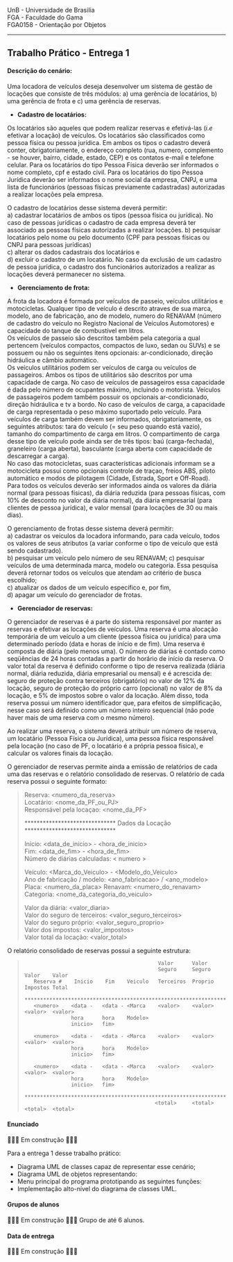 UnB - Universidade de Brasilia  
FGA - Faculdade do Gama  
FGA0158 - Orientação por Objetos

---

## Trabalho Prático - Entrega 1


#### Descrição do cenário: 

Uma locadora de veículos deseja desenvolver um sistema de gestão de locações que
consiste de três módulos: a) uma gerência de locatários, b) uma gerência de
frota e c) uma gerência de reservas. 

* **Cadastro de locatários:**   

Os locatários são aqueles que podem realizar reservas e efetivá-las (_i.e_
efetivar a locação) de veículos. Os locatários são classificados como pessoa
física ou pessoa jurídica. Em ambos os tipos o cadastro deverá conter,
obrigatoriamente, o endereço completo (rua, numero, complemento - se houver,
bairro, cidade, estado, CEP) e os contatos e-mail e telefone celular. Para os
locatários do tipo Pessoa Física deverão ser informados o nome completo, cpf e
estado civil. Para os locatários do tipo Pessoa Jurídica deverão ser informados
o nome social da empresa, CNPJ, e uma lista de funcionários (pessoas físicas
previamente cadastradas) autorizadas a realizar locações pela empresa. 

O cadastro de locatários desse sistema deverá permitir:  
a) cadastrar locatários de ambos os tipos (pessoa física ou jurídica). No caso
de pessoas jurídicas o cadastro de cada empresa deverá ter associado as pessoas
físicas autorizadas a realizar locações. 
b) pesquisar locatários pelo nome ou pelo documento (CPF para pessoas físicas ou
CNPJ para pessoas jurídicas)  
c) alterar os dados cadastrais dos locatários e  
d) excluir o cadastro de um locatário. No caso da exclusão de um cadastro de
pessoa jurídica, o cadastro dos funcionários autorizados a realizar as locações
deverá permanecer no sistema. 



* **Gerenciamento de frota:**   

A frota da locadora é formada por veículos de passeio, veículos utilitários e
motocicletas. Qualquer tipo de veículo é descrito atraves de sua marca, modelo,
ano de fabricação, ano de modelo, numero do RENAVAM (número de cadastro do
veículo no Registro Nacional de Veículos Automotores) e capacidade do tanque de
combustível em litros.  
Os veículos de passeio são descritos também pela categoria a qual pertencem
(veículos compactos, compactos de luxo, sedan ou SUVs) e se possuem ou não os
seguintes itens opcionais: ar-condicionado, direção hidráulica e câmbio
automático.  
Os veículos utilitários podem ser veículos de carga ou veículos de passageiros.
Ambos os tipos de utilitários são descritos por uma capacidade de carga. No caso
de veículos de passageiros essa capacidade é dada pelo número de ocupantes
máximo, incluindo o motorista. Veículos de passageiros podem também possuir os
opcionais ar-condicionado, direção hidráulica e tv a bordo. No caso de veículos
de carga, a capacidade de carga representada o peso máximo suportado pelo
veículo. Para veículos de carga também devem ser informados, obrigatoriamente,
os seguintes atributos: tara do veículo (= seu peso quando está vazio), tamanho
do compartimento de carga em litros. O compartimento de carga desse tipo de
veículo pode ainda ser de três tipos: baú (carga-fechada), graneleiro (carga
aberta), basculante (carga aberta com capacidade de descarregar a carga).  
No caso das motocicletas, suas características adicionais informam se a
motocicleta possui como opcionais controle de traçao, freios ABS, piloto
automático e modos de pilotagem (Cidade, Estrada, Sport e Off-Road).  
Para todos os veículos deverão ser informados ainda os valores da diária normal
(para pessoas físicas), da diária reduzida (para pessoas físicas, com 10% de
desconto no valor da diária normal), da diária empresarial (para clientes de
pessoa jurídica), e valor mensal (para locações de 30 ou mais dias). 

O gerenciamento de frotas desse sistema deverá permitir:  
a) cadastrar os veículos da locadora informando, para cada veículo, todos os
valores de seus atributos (a variar conforme o tipo de veiculo que está sendo
cadastrado).   
b) pesquisar um veículo pelo número de seu RENAVAM; 
c) pesquisar veículos de uma determinada marca, modelo ou categoria. Essa
pesquisa deverá retornar todos os veículos que atendam ao critério de busca
escolhido;   
c) atualizar os dados de um veículo específico e, por fim,   
d) apagar um veículo do gerenciador de frotas.  


* **Gerenciador de reservas:**

O gerenciador de reservas é a parte do sistema responsável por manter as
reservas e efetivar as locações de veículos. Uma reserva é uma alocação
temporária de um veículo a um cliente (pessoa física ou jurídica) para uma
determinado período (data e horas de início e de fim). Uma reserva é composta de
diária (pelo menos uma). O número de diárias é contado como seqüências de 24
horas contadas a partir do horário de início da reserva. O valor total da
reserva é definido conforme o tipo de reserva realizada (diária normal, diária
reduzida, diária empresarial ou mensal) e é acrescida de: seguro de proteção
contra terceiros (obrigatório) no valor de 12% da locação, seguro de proteção do
próprio carro (opcional) no valor de 8% da locação, e 5% de impostos sobre o
valor da locação. Além disso, toda reserva possui um número identificador que,
para efeitos de simplificação, nesse caso será definido como um número inteiro
sequencial (não pode haver mais de uma reserva com o mesmo número). 

Ao realizar uma reserva, o sistema deverá atribuir um número de reserva, um
locatário (Pessoa Física ou Jurídica), uma pessoa física responsável pela
locação (no caso de PF, o locatário é a própria pessoa física), e calcular os
valores finais da locação. 

O gerenciador de reservas permite ainda a emissão de relatórios de cada uma das
reservas e o relatório consolidado de reservas. O relatório de cada reserva
possui o seguinte formato: 

> Reserva: <numero_da_reserva>  
> Locatário: <nome_da_PF_ou_PJ>  
> Responsável pela locaçao: <nome_da_PF>
>
> ****************************** Dados da Locação ******************************
> 
> Início: <data_de_inicio> - <hora_de_inicio>  
> Fim: <data_de_fim> - <hora_de_fim>  
> Número de diárias calculadas: < numero >  
> 
> Veículo: <Marca_do_Veiculo> - <Modelo_do_Veiculo>  
> Ano de fabricação / modelo: <ano_fabricacao> / <ano_modelo>  
> Placa: <numero_da_placa>
> Renavam: <numero_do_renavam>  
> Categoria: <nome_da_categoria_do_veiculo>
> 
> Valor da diária: <valor_diaria>  
> Valor do seguro de terceiros: <valor_seguro_terceiros>  
> Valor do seguro próprio: <valor_seguro_proprio>  
> Valor dos impostos: <valor_impostos>  
> Valor total da locação: <valor_total>   

O relatório consolidado de reservas possui a seguinte estrutura: 

>``` ******************** Relatório consolidado de reservas ********************  
>                                            Valor      Valor               
>                                            Seguro     Seguro    Valor    Valor
>    Reserva #    Inicio    Fim    Veiculo   Terceiros  Proprio   Impostos Total
>    ***************************************************************************
>    <numero>    <data -   <data - <Marca    <valor>    <valor>   <valor>  <valor>
>                hora      hora    Modelo>  
>                inicio>   fim>
>    
>    <numero>    <data -   <data - <Marca    <valor>    <valor>   <valor>  <valor>
>                hora      hora    Modelo>  
>                inicio>   fim>
> 
>    <numero>    <data -   <data - <Marca    <valor>    <valor>   <valor>  <valor>
>                hora      hora    Modelo>  
>                inicio>   fim>
>    ***************************************************************************
>                                           <total>     <total>   <total>  <total>
> 


#### Enunciado

:construction::construction::construction: Em construção :construction::construction::construction:

Para a entrega 1 desse trabalho prático: 

* Diagrama UML de classes capaz de representar esse cenário;
* Diagrama UML de objetos representando: 
* Menu principal do programa prototipando as seguintes funções: 
* Implementação alto-nível do diagrama de classes UML.

#### Grupos de alunos

:construction::construction::construction: Em construção :construction::construction::construction:
Grupo de até 6 alunos. 

#### Data de entrega


:construction::construction::construction: Em construção :construction::construction::construction:
